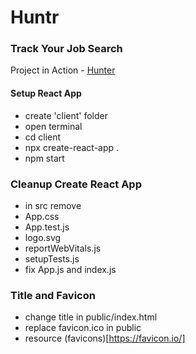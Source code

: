 # Huntr

### Track Your Job Search

Project in Action - [Hunter](https://www.huntr.live/)

#### Setup React App

- create 'client' folder
- open terminal
- cd client
- npx create-react-app .
- npm start

### Cleanup Create React App

- in src remove
- App.css
- App.test.js
- logo.svg
- reportWebVitals.js
- setupTests.js
- fix App.js and index.js

### Title and Favicon

- change title in public/index.html
- replace favicon.ico in public
- resource (favicons)[https://favicon.io/]
